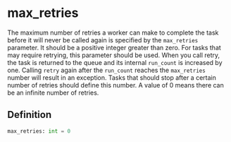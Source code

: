 # max_retries

The maximum number of retries a worker can make to complete the task before it will never be called again is specified by the `max_retries` parameter. It should be a positive integer greater than zero. For tasks that may require retrying, this parameter should be used. When you call retry, the task is returned to the queue and its internal `run_count` is increased by one. Calling `retry` again after the `run_count` reaches the `max_retries` number will result in an exception. Tasks that should stop after a certain number of retries should define this number. A value of 0 means there can be an infinite number of retries.


## Definition

```python
max_retries: int = 0
```
